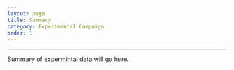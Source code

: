 ```yaml
---
layout: page
title: Summary
category: Experimental Campaign
order: 1
---
```

---

Summary of expermintal data will go here.
